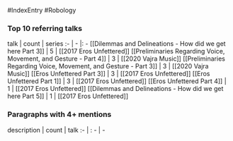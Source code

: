 #IndexEntry #Robology

### Top 10 referring talks
talk | count | series
:- | - |: -
[[Dilemmas and Delineations - How did we get here Part 3]] | 5 | [[2017 Eros Unfettered]]
[[Preliminaries Regarding Voice, Movement, and Gesture - Part 4]] | 3 | [[2020 Vajra Music]]
[[Preliminaries Regarding Voice, Movement, and Gesture - Part 3]] | 3 | [[2020 Vajra Music]]
[[Eros Unfettered Part 3]] | 3 | [[2017 Eros Unfettered]]
[[Eros Unfettered Part 1]] | 3 | [[2017 Eros Unfettered]]
[[Eros Unfettered Part 4]] | 1 | [[2017 Eros Unfettered]]
[[Dilemmas and Delineations - How did we get here Part 5]] | 1 | [[2017 Eros Unfettered]]

### Paragraphs with 4+ mentions
description | count | talk
:- | : - | -

